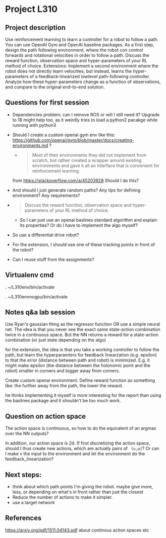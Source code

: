 # Project L310
## Project description
Use reinforcement learning to learn a controller for a robot to follow a path. You can use OpenAI Gym and OpenAI baseline packages. As a first step, design the path following environment, where the robot con control forwards and rotational velocities in order to follow a path. Discuss the reward function, observation space and hyper-parameters of your RL
method of choice. Extensions: Implement a second environment where the robot does not directly learn velocities, but instead, learns the hyper-parameters of a feedback-linearized lowlevel path-following controller. Analyze how these hyper-parameters change as a function of observations, and compare to the original end-to-end solution.

## Questions for first session
* Dependencies problem; can I remove ROS or will I still need it? Upgrade to 18 might help too, as it weirdly tries to load a python2 pacakge while running with python3
* Should I create a custom openai gym env like this: https://github.com/openai/gym/blob/master/docs/creating-environments.md ?
    * > Most of their environments they did not implement from scratch, but rather created a wrapper around existing environments and gave it all an interface that is convenient for reinforcement learning.

    from https://stackoverflow.com/a/45203928
    Should I do this?
* And should I just generate random paths? Any tips for defining environment? Any requirements?
* > Discuss the reward function, observation space and hyper-parameters of your RL
method of choice.
    * So I can just use an openai baslines standard algorithm and explain its properties? Or do I have to implement the algo myself?
* So use a differential drive robot?
* For the extension, I should use one of these tracking points in front of the robot? 
* Can I reuse stuff from the assignments?



## Virtualenv cmd
. ~/L310env/bin/activate

. ~/L310envnogpu/bin/activate

## Notes q&a lab session
Use Ryan's gaussian thing as the regressor function OR use a simple neural net. The idea is that you never see the exact same state-action combination twice in a continuous space. But the NN returns a reward for a state-action combination (or just state depending on the algo)

for the extension, the idea is that you take a working controller to follow the path, but learn the hyperparamters for feedback linearzation (e.g. epsilon) to that the error (distance between path and robot) is minimized. E.g. it might make epsilon (the distance between the holonomic point and the robot) smaller in corners and bigger away from corners.

Create custom openai environment. Define reward function as something like: the further away from the path, the lower the reward.

he thinks implementing it myself is more interesting for the report than using the baslines package and it shouldn't be too much work.

## Question on action space
The action space is continuous, so how to do the equivalent of an argmax over the NN outputs?

In addition, our action space is 2d. If first discretizing the action space, should I thus create new actions, which are actually pairs of ` [u,w]`?
Or can I make v the input to the environment and let the environment do the feedback_linearization?

## Next steps:
* think about which path points I'm giving the robot. maybe give more, less, or depending on what's in front rather than just the closest
* Reduce the number of actions to make it simpler.
* use a target network
## References
https://arxiv.org/pdf/1511.04143.pdf about continous action spaces etc
